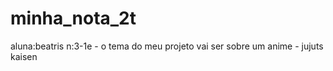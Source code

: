 # minha_nota_2t
aluna:beatris n:3-1e  -
o tema do meu projeto vai ser sobre um anime - jujuts kaisen
